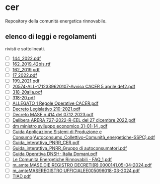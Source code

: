 # cer
Repository della comunità energetica rinnovabile.
## elenco di leggi e regolamenti
rivisti e sottolineati.
- [ ] [144_2022.pdf](<docs/144_2022.pdf>)
- [ ] [162_2019_42bis.rtf](<docs/162_2019_42bis.rtf>)
- [ ] [162_2019.pdf](<docs/162_2019.pdf>)
- [ ] [17_2022.pdf](<docs/17_2022.pdf>)
- [ ] [199_2021.pdf](<docs/199_2021.pdf>)
- [ ] [20574-ALL-1712339620107-Avviso CACER 5 aprile def2.pdf](<docs/20574-ALL-1712339620107-Avviso CACER 5 aprile def2.pdf>)
- [ ] [318-20alla.pdf](<docs/318-20alla.pdf>)
- [ ] [318-20.pdf](<docs/318-20.pdf>)
- [ ] [ALLEGATO 1 Regole Operative CACER.pdf](<docs/ALLEGATO 1 Regole Operative CACER.pdf>)
- [ ] [Decreto Legislativo 210-2021.pdf](<docs/Decreto Legislativo 210-2021.pdf>)
- [ ] [Decreto MASE n.414 del 07.12.2023.pdf](<docs/Decreto MASE n.414 del 07.12.2023.pdf>)
- [ ] [Delibera ARERA 727-2022-R-EEL del 27 dicembre 2022.pdf](<docs/Delibera ARERA 727-2022-R-EEL del 27 dicembre 2022.pdf>)
- [ ] [dm ministro sviluppo economico 31-01-14 .pdf](<docs/dm ministro sviluppo economico 31-01-14 .pdf>)
- [ ] [Guida Applicazione Sistemi di Produzione e Consumo(Autoconsumo_Collettivo-Comunità_energetiche-SSPC).pdf](<docs/Guida Applicazione Sistemi di Produzione e Consumo(Autoconsumo_Collettivo-Comunità_energetiche-SSPC).pdf>)
- [ ] [Guida_interattiva_PNRR_CER.pdf](<docs/Guida_interattiva_PNRR_CER.pdf>)
- [ ] [Guida_interattiva_PNRR_Gruppo di autoconsumatori.pdf](<docs/Guida_interattiva_PNRR_Gruppo di autoconsumatori.pdf>)
- [ ] [Guida Operativa DNSH- Italia Domani.pdf](<docs/Guida Operativa DNSH- Italia Domani.pdf>)
- [ ] [Le Comunità Energetiche Rinnovabili - FAQ_1.pdf](<docs/Le Comunità Energetiche Rinnovabili - FAQ_1.pdf>)
- [ ] [m_amte.MASE.DIE REGISTRO DECRETI(R).0000141.05-04-2024.pdf](<docs/m_amte.MASE.DIE REGISTRO DECRETI(R).0000141.05-04-2024.pdf>)
- [ ] [m_amteMASEREGISTRO UFFICIALEE005096018-03-2024.pdf](<docs/m_amteMASEREGISTRO UFFICIALEE005096018-03-2024.pdf>)
- [ ] [TIAD.pdf](<docs/TIAD.pdf>)
